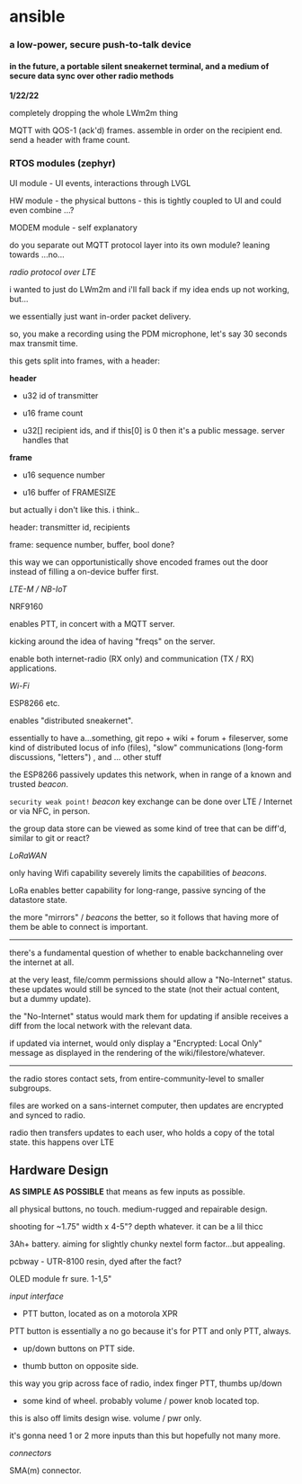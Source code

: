 # ansible

### a low-power, secure push-to-talk device 

#### in the future, a portable silent sneakernet terminal, and a medium of secure data sync over other radio methods 

**1/22/22**

completely dropping the whole LWm2m thing

MQTT with QOS-1 (ack'd) frames.
assemble in order on the recipient end.
send a header with frame count.

### RTOS modules (zephyr)

UI module - UI events, interactions through LVGL

HW module - the physical buttons - this is tightly coupled to UI and could even combine ...?

MODEM module - self explanatory

do you separate out MQTT protocol layer into its own module? leaning towards ...no...


*radio protocol over LTE*

i wanted to just do LWm2m and i'll fall back if my idea ends up not working, but...

we essentially just want in-order packet delivery.

so, you make a recording using the PDM microphone, let's say 30 seconds max transmit time.

this gets split into frames, with a header:

**header**

+ u32 id of transmitter

+ u16 frame count

+ u32[] recipient ids, and if this[0] is 0 then it's a public message.  server handles that

**frame**

+ u16 sequence number

+ u16 buffer of FRAMESIZE 

but actually i don't like this.  i think..

header: transmitter id, recipients

frame: sequence number, buffer, bool done?

this way we can opportunistically shove encoded frames out the door
instead of filling a on-device buffer first.

*LTE-M / NB-IoT*

NRF9160

enables PTT, in concert with a MQTT server.

kicking around the idea of having "freqs" on the server.

enable both internet-radio (RX only) and communication (TX / RX) applications.

*Wi-Fi*

ESP8266 etc.

enables "distributed sneakernet".

essentially to have a...something, git repo + wiki + forum + fileserver, some kind of distributed locus of info (files), "slow" communications (long-form discussions, "letters") , and ... other stuff

the ESP8266 passively updates this network, when in range of a known and trusted *beacon*.

`security weak point!` 
*beacon* key exchange can be done over LTE / Internet or via NFC, in person.

the group data store can be viewed as some kind of tree that can be diff'd, similar to git or react?

*LoRaWAN* 

only having Wifi capability severely limits the capabilities of *beacons*.

LoRa enables better capability for long-range, passive syncing of the datastore state.

the more "mirrors" / *beacons* the better, so it follows that having more of them be able to connect is important.

--- 

there's a fundamental question of whether to enable backchanneling over the internet at all.

at the very least, file/comm permissions should allow a "No-Internet" status.
these updates would still be synced to the state (not their actual content, but a dummy update).

the "No-Internet" status would mark them for updating if ansible receives a diff from the local network with the relevant data.

if updated via internet, would only display a "Encrypted: Local Only" message as displayed in the rendering of the wiki/filestore/whatever.

---

the radio stores contact sets, from entire-community-level to smaller subgroups.

files are worked on a sans-internet computer, then updates are encrypted and synced to radio.

radio then transfers updates to each user, who holds a copy of the total state.
this happens over LTE

## Hardware Design

**AS SIMPLE AS POSSIBLE**
that means as few inputs as possible.

all physical buttons, no touch.  medium-rugged and repairable design.

shooting for ~1.75" width x 4-5"?  depth whatever.  it can be a lil thicc

3Ah+ battery.  aiming for slightly chunky nextel form factor...but appealing.

pcbway - UTR-8100 resin, dyed after the fact?

OLED module fr sure.  1-1,5"

*input interface*

+ PTT button, located as on a motorola XPR

PTT button is essentially a no go because it's for PTT and only PTT, always.

+ up/down buttons on PTT side.

+ thumb button on opposite side.

this way you grip across face of radio, index finger PTT, thumbs up/down 

+ some kind of wheel.  probably volume / power knob located top.

this is also off limits design wise.  volume / pwr only.

it's gonna need 1 or 2 more inputs than this but hopefully not many more.

*connectors*

SMA(m) connector.














